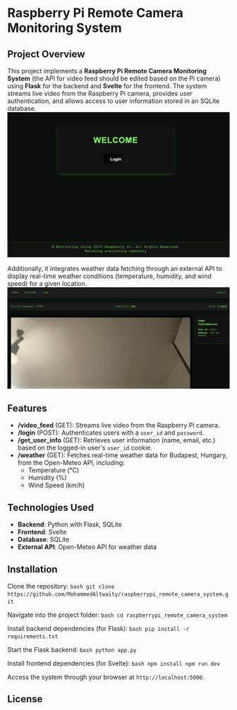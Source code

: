 # Raspberry Pi Remote Camera Monitoring System

## Project Overview

This project implements a **Raspberry Pi Remote Camera Monitoring System** (the API for video feed should be edited based on the Pi camera) using **Flask** for the backend and **Svelte** for the frontend. The system streams live video from the Raspberry Pi camera, provides user authentication, and allows access to user information stored in an SQLite database.
![Welcome](./assets/welcome.png)

Additionally, it integrates weather data fetching through an external API to display real-time weather conditions (temperature, humidity, and wind speed) for a given location.
![System Overview](./assets/home.png)

## Features

- **/video_feed** (GET): Streams live video from the Raspberry Pi camera.
- **/login** (POST): Authenticates users with a `user_id` and `password`.
- **/get_user_info** (GET): Retrieves user information (name, email, etc.) based on the logged-in user's `user_id` cookie.
- **/weather** (GET): Fetches real-time weather data for Budapest, Hungary, from the Open-Meteo API, including:
  - Temperature (°C)
  - Humidity (%)
  - Wind Speed (km/h)

## Technologies Used

- **Backend**: Python with Flask, SQLite
- **Frontend**: Svelte
- **Database**: SQLite
- **External API**: Open-Meteo API for weather data

## Installation

Clone the repository:
    ```bash
    git clone https://github.com/MohammedAltwaity/raspberrypi_remote_camera_system.git
    ```

Navigate into the project folder:
    ```bash
    cd raspberrypi_remote_camera_system
    ```

Install backend dependencies (for Flask):
    ```bash
    pip install -r requirements.txt
    ```

Start the Flask backend:
    ```bash
    python app.py
    ```

Install frontend dependencies (for Svelte):
    ```bash
    npm install
    npm run dev
    ```

Access the system through your browser at `http://localhost:5000`.

## License

